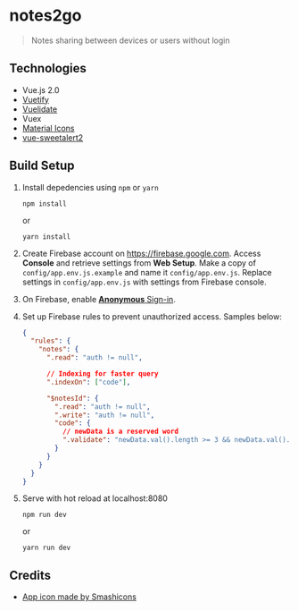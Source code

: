 # notes2go

> Notes sharing between devices or users without login

## Technologies
* Vue.js 2.0
* [Vuetify](https://vuetifyjs.com)
* [Vuelidate](https://github.com/monterail/vuelidate)
* Vuex
* [Material Icons](https://material.io/icons)
* [vue-sweetalert2](https://www.npmjs.com/package/vue-sweetalert2)

## Build Setup

1.  Install depedencies using `npm` or `yarn`

        npm install

    or

        yarn install

1.  Create Firebase account on https://firebase.google.com. Access **Console** and retrieve settings from **Web Setup**. Make a copy of `config/app.env.js.example` and name it `config/app.env.js`. Replace settings in `config/app.env.js` with settings from Firebase console.

1.  On Firebase, enable [**Anonymous** Sign-in](https://firebase.google.com/docs/auth/web/anonymous-auth).

1.  Set up Firebase rules to prevent unauthorized access. Samples below:

    ```json
    {
      "rules": {
        "notes": {
          ".read": "auth != null",

          // Indexing for faster query
          ".indexOn": ["code"],

          "$notesId": {
            ".read": "auth != null",
            ".write": "auth != null",
            "code": {
              // newData is a reserved word
              ".validate": "newData.val().length >= 3 && newData.val().length <= 30"
            }
          }
        }
      }
    }
    ```
 
1.  Serve with hot reload at localhost:8080

        npm run dev

    or

        yarn run dev


## Credits

* [App icon made by Smashicons](https://www.flaticon.com/authors/smashicons)
